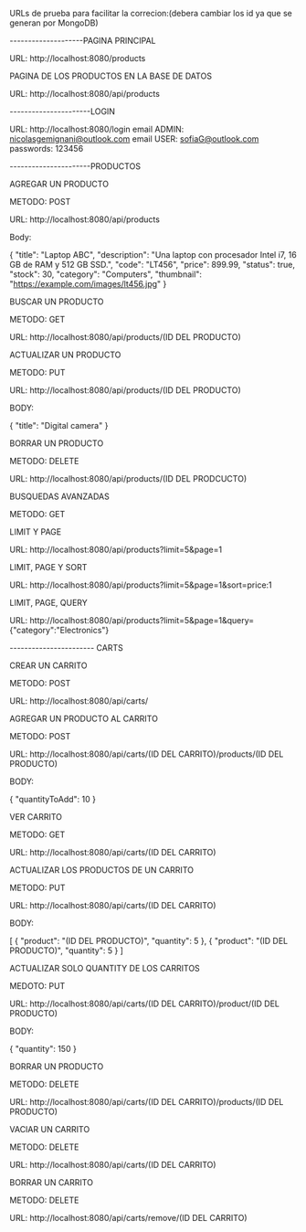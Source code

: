 

URLs de prueba para facilitar la correcion:(debera cambiar los id ya que se generan por MongoDB)


--------------------PAGINA PRINCIPAL

URL: http://localhost:8080/products


PAGINA DE LOS PRODUCTOS EN LA BASE DE DATOS

URL: http://localhost:8080/api/products


----------------------LOGIN


URL: http://localhost:8080/login
email ADMIN: nicolasgemignani@outlook.com
email USER: sofiaG@outlook.com
passwords: 123456


----------------------PRODUCTOS

AGREGAR UN PRODUCTO

METODO: POST

URL: http://localhost:8080/api/products

Body:

{
    "title": "Laptop ABC",
    "description": "Una laptop con procesador Intel i7, 16 GB de RAM y 512 GB SSD.",
    "code": "LT456",
    "price": 899.99,
    "status": true,
    "stock": 30,
    "category": "Computers",
    "thumbnail": "https://example.com/images/lt456.jpg"
}


BUSCAR UN PRODUCTO

METODO: GET

URL: http://localhost:8080/api/products/(ID DEL PRODUCTO)


ACTUALIZAR UN PRODUCTO

METODO: PUT

URL: http://localhost:8080/api/products/(ID DEL PRODUCTO)

BODY:

{
    "title": "Digital camera"
}


BORRAR UN PRODUCTO

METODO: DELETE

URL: http://localhost:8080/api/products/(ID DEL PRODCUCTO)


BUSQUEDAS AVANZADAS

METODO: GET

LIMIT Y PAGE

URL: http://localhost:8080/api/products?limit=5&page=1


LIMIT, PAGE Y SORT

URL: http://localhost:8080/api/products?limit=5&page=1&sort=price:1


LIMIT, PAGE, QUERY

URL: http://localhost:8080/api/products?limit=5&page=1&query={"category":"Electronics"}



----------------------- CARTS


CREAR UN CARRITO

METODO: POST

URL: http://localhost:8080/api/carts/


AGREGAR UN PRODUCTO AL CARRITO

METODO: POST

URL: http://localhost:8080/api/carts/(ID DEL CARRITO)/products/(ID DEL PRODUCTO)

BODY:

{
    "quantityToAdd": 10
}


VER CARRITO

METODO: GET

URL: http://localhost:8080/api/carts/(ID DEL CARRITO)


ACTUALIZAR LOS PRODUCTOS DE UN CARRITO

METODO: PUT

URL: http://localhost:8080/api/carts/(ID DEL CARRITO)

BODY:

[
    {
        "product": "(ID DEL PRODUCTO)",
        "quantity": 5
    },
    {
        "product": "(ID DEL PRODUCTO)",
        "quantity": 5
    }
]


ACTUALIZAR SOLO QUANTITY DE LOS CARRITOS

MEDOTO: PUT

URL: http://localhost:8080/api/carts/(ID DEL CARRITO)/product/(ID DEL PRODUCTO)

BODY:

{
    "quantity": 150
}


BORRAR UN PRODUCTO

METODO: DELETE

URL: http://localhost:8080/api/carts/(ID DEL CARRITO)/products/(ID DEL PRODUCTO)


VACIAR UN CARRITO

METODO: DELETE

URL: http://localhost:8080/api/carts/(ID DEL CARRITO)


BORRAR UN CARRITO

METODO: DELETE

URL: http://localhost:8080/api/carts/remove/(ID DEL CARRITO)

